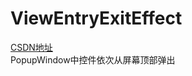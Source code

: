 # ViewEntryExitEffect
[CSDN地址](https://blog.csdn.net/WangBrother/article/details/90644149 "悬停显示")  
PopupWindow中控件依次从屏幕顶部弹出
